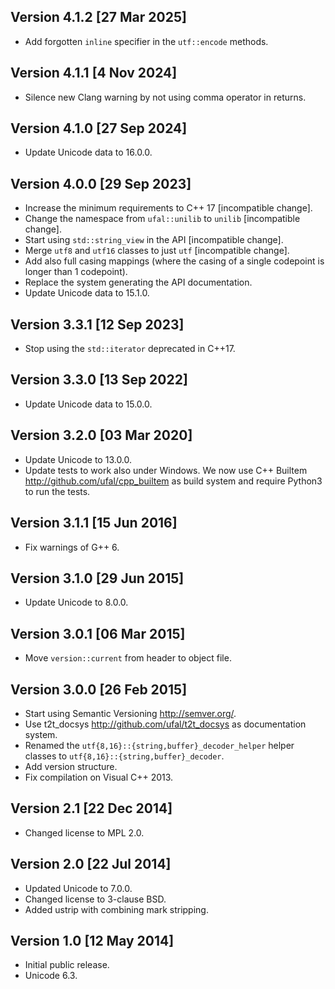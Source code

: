 Version 4.1.2 [27 Mar 2025]
---------------------------
- Add forgotten `inline` specifier in the `utf::encode` methods.


Version 4.1.1 [4 Nov 2024]
--------------------------
- Silence new Clang warning by not using comma operator in returns.


Version 4.1.0 [27 Sep 2024]
---------------------------
- Update Unicode data to 16.0.0.


Version 4.0.0 [29 Sep 2023]
----------------------------
- Increase the minimum requirements to C++ 17 [incompatible change].
- Change the namespace from `ufal::unilib` to `unilib` [incompatible change].
- Start using `std::string_view` in the API [incompatible change].
- Merge `utf8` and `utf16` classes to just `utf` [incompatible change].
- Add also full casing mappings (where the casing of a single codepoint
  is longer than 1 codepoint).
- Replace the system generating the API documentation.
- Update Unicode data to 15.1.0.


Version 3.3.1 [12 Sep 2023]
---------------------------
- Stop using the `std::iterator` deprecated in C++17.


Version 3.3.0 [13 Sep 2022]
---------------------------
- Update Unicode data to 15.0.0.


Version 3.2.0 [03 Mar 2020]
---------------------------
- Update Unicode to 13.0.0.
- Update tests to work also under Windows.
  We now use C++ Builtem http://github.com/ufal/cpp_builtem
  as build system and require Python3 to run the tests.


Version 3.1.1 [15 Jun 2016]
---------------------------
- Fix warnings of G++ 6.


Version 3.1.0 [29 Jun 2015]
---------------------------
- Update Unicode to 8.0.0.


Version 3.0.1 [06 Mar 2015]
---------------------------
- Move `version::current` from header to object file.


Version 3.0.0 [26 Feb 2015]
---------------------------
- Start using Semantic Versioning http://semver.org/.
- Use t2t_docsys http://github.com/ufal/t2t_docsys as documentation system.
- Renamed the `utf{8,16}::{string,buffer}_decoder_helper` helper classes to
  `utf{8,16}::{string,buffer}_decoder`.
- Add version structure.
- Fix compilation on Visual C++ 2013.


Version 2.1 [22 Dec 2014]
-------------------------
- Changed license to MPL 2.0.


Version 2.0 [22 Jul 2014]
-------------------------
- Updated Unicode to 7.0.0.
- Changed license to 3-clause BSD.
- Added ustrip with combining mark stripping.


Version 1.0 [12 May 2014]
-------------------------
- Initial public release.
- Unicode 6.3.
